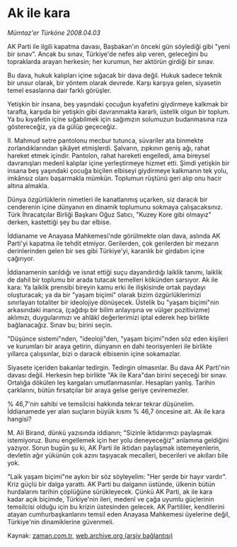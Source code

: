 # Ak ile kara

*Mümtaz'er Türköne 2008.04.03*

<tr><td class="metin" colspan="2" style="padding-top: 20px; padding-left: 5px; padding-right: 10px;">AK Parti ile ilgili kapatma davası, Başbakan'ın önceki gün söylediği gibi "yeni bir sınav". Ancak bu sınav, Türkiye'de nefes alıp veren, geleceğini bu topraklarda arayan herkesin; her kurumun, her aktörün girdiği bir sınav.</td></tr><tr><td class="metin" colspan="2" style="padding-top: 20px; padding-left: 5px; padding-right: 10px;"><p>Bu dava, hukuk kalıpları içine sığacak bir dava değil. Hukuk sadece teknik bir unsur olarak, bir yöntem olarak devrede. Karşı karşıya gelen, siyasetin temel esaslarına dair farklı görüşler.
<p>Yetişkin bir insana, beş yaşındaki çocuğun kıyafetini giydirmeye kalkmak bir tarafta, karşıda bir yetişkin gibi davranmakta kararlı, üstelik olgun bir toplum. Ya bu kıyafetin içine sığabilmek için sağımızın solumuzun budanmasına rıza göstereceğiz, ya da gülüp geçeceğiz.
<p>II. Mahmud setre pantolonu mecbur tutunca, süvariler ata binmekte zorlandıklarından şikâyet etmişlerdi. Şalvarın, zıpkının geniş ağı, rahat hareket etmek içindir. Pantolon, rahat hareketi engelledi, ama bireysel davranışları medenî kalıplar içine yerleştirmeye hizmet etti. Şimdi yetişkin bir insana beş yaşındaki çocuğa biçilen elbiseyi giydirmeye kalkmanın tek yolu, imkânsız olanı başarmakla mümkün. Toplumun rüştünü geri alıp onu hacir altına almakla.
<p>Dünya özgürlüklerin nimetleri ile kanatlanmış uçarken, siz daracık bir cenderenin içine dünyanın en dinamik toplumunu sokmaya çalışacaksınız. Türk İhracatçılar Birliği Başkanı Oğuz Satıcı, "Kuzey Kore gibi olmayız" derken, kastettiği şey bu dar elbise. 
<p>İddianame ve Anayasa Mahkemesi'nde görülmekte olan dava, aslında AK Parti'yi kapatma ile tehdit etmiyor. Gerilerden, çok gerilerden bir mezarın derinlerinden gelen bir ses gibi Türkiye'yi, karanlık bir girdabın içine çağırıyor.
<p>İddianamenin sarıldığı ve isnat ettiği suçu dayandırdığı laiklik tanımı, laiklik de dahil bir toplumu bir arada tutacak temelleri kökünden sarsıyor. Ak ile kara: Ya laiklik prensibi bireyin kamu erki ile ilişkisinde ortak paydayı oluşturacak; ya da bir "yaşam biçimi" olarak bizim özgürlüklerimizi sınırlayan totaliter bir ideolojiye dönüşecek. Üstelik bu "yaşam biçimi"nin arkasındaki inanca, (çağdışı bir bilim anlayışına ve vülger pozitivizme) aklımızı, duygularımızı ve ahlâkî değerlerimizi iptal ederek hep birlikte bağlanacağız. Sınav bu; birini seçin.
<p>"Düşünce sistemi"nden, "ideoloji"den, "yaşam biçimi"nden söz eden kişileri ve kurumları bir araya getirin, dünyanın en dahi teorisyenleri ile birlikte yıllarca çalışsınlar, bizi o daracık elbisenin içine sokamazlar. 
<p>Siyasete içeriden bakanlar tedirgin. Tedirgin olmasınlar. Bu dava AK Parti'nin davası değil. Herkesin hep birlikte "Ak ile Kara"dan birini seçeceği bir sınav. Ortalığa dökülen leş kargaları umutlanmasınlar. Hesapları yanlış. Tarihin çarklarını, bütün fırsatçılar bir araya gelse geriye çeviremezler.
<p>% 46,7'nin sahibi ve temsilcisi hakkında tekrar tekrar düşünelim. İddianamede yer alan suçların büyük kısmı % 46,7 öncesine ait. Ak ile kara hangisi?
<p>M. Ali Birand, dünkü yazısında iddianın; "Sizinle iktidarımızı paylaşmak istemiyoruz. Bunu engellemek için her yolu deneyeceğiz" anlamına geldiğini yazıyor. Sorun bugün şu ki, AK Parti ile iktidarı paylaşmak istemeyenlerin, devletin ağır yükünün çok azını taşıyacak mecalleri, becerileri ve akılları bile yok.
<p>"Laik yaşam biçimi"ne aykırı bir söz söyleyelim: "Her şerde bir hayır vardır". Kriz güçlü bir dalga yarattı. AK Parti bu dalganın üstünde, ülkenin bütün hurdalarını tarihin çöplüğüne sürükleyecek. Çünkü AK Parti, ak ile kara kadar açık biçimde, Türkiye'nin ileri, medenî ve çağa uyumlu güçlerinin temsilcisi olduğu için bu krizin üstesinden gelecek. AK Partililer, kendilerini atayan cumhurbaşkanlarını temsil eden Anayasa Mahkemesi üyelerine değil, Türkiye'nin dinamiklerine güvenmeli.<br/></p></p></p></p></p></p></p></p></p></p></p></td></tr>

Kaynak: [zaman.com.tr](http://zaman.com.tr/yazar.do?yazino=672673), [web.archive.org (arşiv bağlantısı)](http://web.archive.org/web/20080609182803/http://www.zaman.com.tr:80/yazar.do?yazino=672673)
